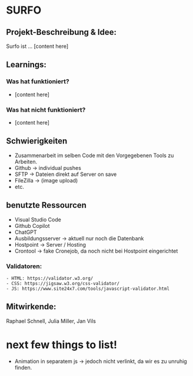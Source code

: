 # SURFO

## Projekt-Beschreibung & Idee:
Surfo ist ... [content here]

## Learnings:
### Was hat funktioniert?
- [content here]
### Was hat nicht funktioniert?
- [content here]

## Schwierigkeiten
- Zusammenarbeit im selben Code mit den Vorgegebenen Tools zu Arbeiten.
- Github → individual pushes
- SFTP → Dateien direkt auf Server on save
- FileZilla → (image upload)
- etc.

## benutzte Ressourcen
- Visual Studio Code
- Github Copilot
- ChatGPT
- Ausbildungsserver -> aktuell nur noch die Datenbank
- Hostpoint -> Server / Hosting
- Crontool -> fake Cronejob, da noch nicht bei Hostpoint eingerichtet
### Validatoren:
    - HTML: https://validator.w3.org/
    - CSS: https://jigsaw.w3.org/css-validator/
    - JS: https://www.site24x7.com/tools/javascript-validator.html

## Mitwirkende:
Raphael Schnell, Julia Miller, Jan Vils

# next few things to list!
- Animation in separatem js -> jedoch nicht verlinkt, da wir es zu unruhig finden.